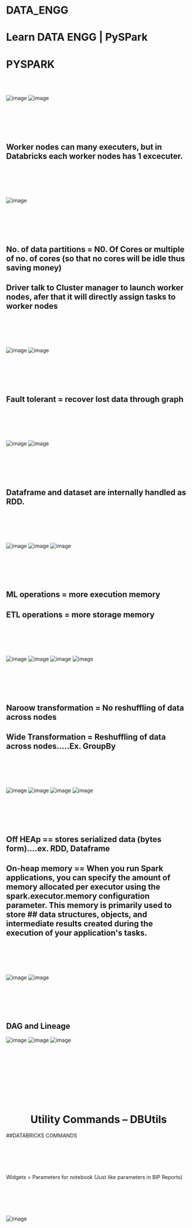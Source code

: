 # DATA_ENGG
# Learn DATA ENGG | PySPark

# PYSPARK
<br></br>

![image](https://github.com/aniketghodake10/DATA_ENGG/assets/38704659/3c51c34b-25c6-4303-960e-c12adbe23d2f)
![image](https://github.com/aniketghodake10/DATA_ENGG/assets/38704659/954f9a81-627f-421f-8e72-1e125cd5cf9b)


<br></br>
<br></br>
## Worker nodes can many executers, but in Databricks each worker nodes has 1 excecuter.
<br></br>
<br></br>

![image](https://github.com/aniketghodake10/DATA_ENGG/assets/38704659/5afdf89f-b753-4efe-9804-068eac5bceb7)


 <br></br>
 <br></br>
## No. of data partitions = N0. Of Cores or multiple of no. of cores (so that no cores will be idle thus saving money)
## Driver talk to Cluster manager to launch worker nodes, afer that it will directly assign tasks to worker nodes
<br></br>
<br></br>

![image](https://github.com/aniketghodake10/DATA_ENGG/assets/38704659/d3c6c336-3aaf-44a1-a73b-9321299963dd)
![image](https://github.com/aniketghodake10/DATA_ENGG/assets/38704659/bbb09fce-178d-419d-ae4b-1c673d8ce11c)

<br></br>
<br></br>
## Fault tolerant = recover lost data through graph
<br></br>
<br></br>

![image](https://github.com/aniketghodake10/DATA_ENGG/assets/38704659/4af337ea-ff6f-4b66-98b0-ac95c94ff555)
![image](https://github.com/aniketghodake10/DATA_ENGG/assets/38704659/82e785e1-d96f-44f7-9e3b-93e117cee9d8)

 <br></br>
 <br></br>
## Dataframe and dataset are internally handled as RDD.
<br></br>
<br></br>

![image](https://github.com/aniketghodake10/DATA_ENGG/assets/38704659/3f5d6919-af6f-426a-bdcd-52afb2750462)
![image](https://github.com/aniketghodake10/DATA_ENGG/assets/38704659/2dadd6a1-3345-4789-9928-e5f402c989d6)
![image](https://github.com/aniketghodake10/DATA_ENGG/assets/38704659/e2390fb9-f60d-479a-a947-bef0d9a9d794)

<br></br>
<br></br>
## ML operations = more execution memory
## ETL operations = more storage memory
<br></br>
<br></br>

![image](https://github.com/aniketghodake10/DATA_ENGG/assets/38704659/5a485c30-d953-431c-ac01-72822a1a8132)
![image](https://github.com/aniketghodake10/DATA_ENGG/assets/38704659/57e5ae37-9cde-42ac-9f9b-d04f0dd0b022)
![image](https://github.com/aniketghodake10/DATA_ENGG/assets/38704659/fa698b96-e19a-499a-89d3-fe2adfc1c701)
![image](https://github.com/aniketghodake10/DATA_ENGG/assets/38704659/a916c287-118b-4c10-89ef-51da6de2628b)

<br></br>
<br></br>
## Naroow transformation = No reshuffling of data across nodes
## Wide Transformation = Reshuffling of data across nodes…..Ex. GroupBy
<br></br>
<br></br>

![image](https://github.com/aniketghodake10/DATA_ENGG/assets/38704659/7fed4ac5-f03e-4789-8282-5810ca5789b3)
![image](https://github.com/aniketghodake10/DATA_ENGG/assets/38704659/c9a5468e-399e-4b5a-9305-8d184f74643e)
![image](https://github.com/aniketghodake10/DATA_ENGG/assets/38704659/ba31a50d-9bd9-44a7-a14e-0f003ee2e051)
![image](https://github.com/aniketghodake10/DATA_ENGG/assets/38704659/549534a4-daf9-43ba-8fda-60f50dc2e0c0)

<br></br>
<br></br>
## Off HEAp == stores serialized data (bytes form)….ex. RDD, Dataframe
## On-heap memory == When you run Spark applications, you can specify the amount of memory allocated per executor using the spark.executor.memory configuration parameter. This memory is primarily used to store ## data structures, objects, and intermediate results created during the execution of your application's tasks.

<br></br>
<br></br>

![image](https://github.com/aniketghodake10/DATA_ENGG/assets/38704659/2a4237df-bd3e-419b-bcbe-b85abd3cb82d)
![image](https://github.com/aniketghodake10/DATA_ENGG/assets/38704659/2386a00d-a6e7-47e6-a632-3ce637ae2c30)

<br></br>
<br></br>

## DAG and Lineage
![image](https://github.com/aniketghodake10/DATA_ENGG/assets/38704659/66fb0bf1-4897-4dd4-a0f0-934fcaeaa787)
![image](https://github.com/aniketghodake10/DATA_ENGG/assets/38704659/cb4c4d54-e65f-43e3-a04c-4d96ab81f90c)
![image](https://github.com/aniketghodake10/DATA_ENGG/assets/38704659/1d64fcd6-2bfb-4066-a9fa-eaedc61251a8)

<br></br>
<br></br>
<br></br>
<br></br>

<h1 align="center">Utility Commands – DBUtils</h1>
##DATABRICKS COMMANDS

<br></br>
<br></br>

Widgets = Parameters for notebook (Just like parameters in BIP Reports)

<br></br>
<br></br>

![image](https://github.com/aniketghodake10/DATA_ENGG/assets/38704659/622aa36a-ea71-40cc-979c-f3f67a015b5a)
